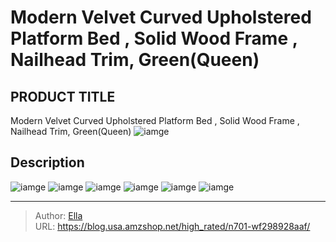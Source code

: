 # Modern Velvet Curved Upholstered Platform Bed , Solid Wood Frame , Nailhead Trim, Green(Queen)


## PRODUCT TITLE 

Modern Velvet Curved Upholstered Platform Bed , Solid Wood Frame , Nailhead Trim, Green(Queen)
![iamge](https://b2bfiles1.gigab2b.cn/image/wkseller/3324/20230118_bb6170b63f1ab74b00b3dcab6181c398.jpg)

## Description












![iamge](https://b2bfiles1.gigab2b.cn/image/wkseller/3324/20230118_ef98dbbae5908c65fe40c3b4c88b94f5.jpg)
![iamge](https://b2bfiles1.gigab2b.cn/image/wkseller/3324/20230118_4da880b9fd8ee52ade57703a581264a3.jpg)
![iamge](https://b2bfiles1.gigab2b.cn/image/wkseller/3324/20230118_aa9130d35aa77a1530ead748dd2487af.jpg)
![iamge](https://b2bfiles1.gigab2b.cn/image/wkseller/3324/20230118_a557831e1b0c588ff5231f3473e43b6d.jpg)
![iamge](https://b2bfiles1.gigab2b.cn/image/wkseller/3324/20230118_f3c370c602f2c01ef469bb6a9f8119d7.jpg)
![iamge](https://b2bfiles1.gigab2b.cn/image/wkseller/3324/20230118_33929fc31c840adeb080d7aae2064724.jpg)


---

> Author: [Ella](https://blog.usa.amzshop.net/)  
> URL: https://blog.usa.amzshop.net/high_rated/n701-wf298928aaf/  

